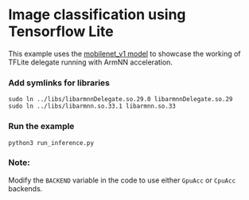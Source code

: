 # Image classification using Tensorflow Lite
This example uses the [mobilenet_v1 model](https://github.com/tensorflow/models/blob/master/research/slim/nets/mobilenet_v1.md) 
to showcase the working of TFLite delegate running with ArmNN acceleration.

### Add symlinks for libraries
```shell
sudo ln ../libs/libarmnnDelegate.so.29.0 libarmnnDelegate.so.29
sudo ln ../libs/libarmnn.so.33.1 libarmnn.so.33
```

### Run the example
```shell
python3 run_inference.py
```

### Note:
Modify the `BACKEND` variable in the code to use either `GpuAcc` or `CpuAcc` backends.

